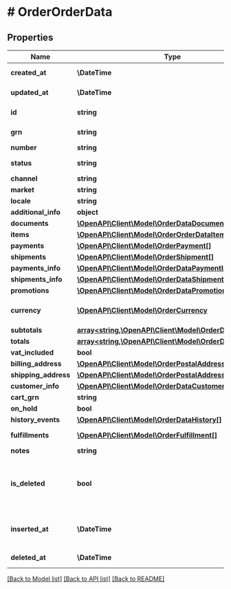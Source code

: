 # # OrderOrderData


## Properties 


Name | Type | Description | Notes
------------ | ------------- | ------------- | -------------
**created_at**| **\DateTime** |   | [optional] [readonly]
**updated_at**| **\DateTime** |   | [optional] [readonly]
**id**| **string** |   | [optional] [readonly]
**grn**| **string** |   | [optional] [readonly]
**number**| **string** |   | [optional]
**status**| **string** |   | [optional] [readonly]
**channel**| **string** |   | [optional]
**market**| **string** |   | [optional]
**locale**| **string** |   |
**additional_info**| **object** |   | [optional]
**documents**| [**\OpenAPI\Client\Model\OrderDataDocument[]**](OrderDataDocument.md) |   | [optional]
**items**| [**\OpenAPI\Client\Model\OrderOrderDataItem[]**](OrderOrderDataItem.md) |   | [optional]
**payments**| [**\OpenAPI\Client\Model\OrderPayment[]**](OrderPayment.md) |   | [optional]
**shipments**| [**\OpenAPI\Client\Model\OrderShipment[]**](OrderShipment.md) |   | [optional]
**payments_info**| [**\OpenAPI\Client\Model\OrderDataPaymentInfo[]**](OrderDataPaymentInfo.md) |   | [optional]
**shipments_info**| [**\OpenAPI\Client\Model\OrderDataShipmentInfo[]**](OrderDataShipmentInfo.md) |   | [optional]
**promotions**| [**\OpenAPI\Client\Model\OrderDataPromotionInfo[]**](OrderDataPromotionInfo.md) |   | [optional]
**currency**| [**\OpenAPI\Client\Model\OrderCurrency**](OrderCurrency.md) |  for more information please, see Model/OrderCurrency.php  | [optional]
**subtotals**| [**array<string,\OpenAPI\Client\Model\OrderDataSubtotal>**](OrderDataSubtotal.md) |   | [optional]
**totals**| [**array<string,\OpenAPI\Client\Model\OrderDataTotal>**](OrderDataTotal.md) |   | [optional]
**vat_included**| **bool** |   | [optional]
**billing_address**| [**\OpenAPI\Client\Model\OrderPostalAddress**](OrderPostalAddress.md) |   | [optional]
**shipping_address**| [**\OpenAPI\Client\Model\OrderPostalAddress**](OrderPostalAddress.md) |   | [optional]
**customer_info**| [**\OpenAPI\Client\Model\OrderDataCustomerInfo**](OrderDataCustomerInfo.md) |   | [optional]
**cart_grn**| **string** |   | [optional]
**on_hold**| **bool** |   | [optional]
**history_events**| [**\OpenAPI\Client\Model\OrderDataHistory[]**](OrderDataHistory.md) |   | [optional]
**fulfillments**| [**\OpenAPI\Client\Model\OrderFulfillment[]**](OrderFulfillment.md) |   | [optional] [readonly]
**notes**| **string** |   | [optional]
**is_deleted**| **bool** | this field is used to delete an order in \&quot;soft-delete mode\&quot;. This field must be used from get/list endpoint to exclude these orders.  | [optional]
**inserted_at**| **\DateTime** | this field is used to save the original created_at order date. The created_at field is used to filter data.  | [optional] [readonly]
**deleted_at**| **\DateTime** |   | [optional] [readonly]


[[Back to Model list]](../../README.md#models) [[Back to API list]](../../README.md#endpoints) [[Back to README]](../../README.md)

